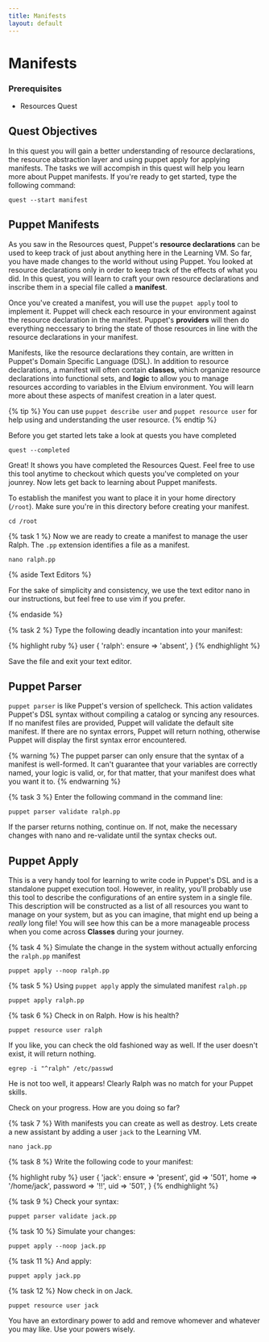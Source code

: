 ```yaml
---
title: Manifests
layout: default
---
```


# Manifests

### Prerequisites

- Resources Quest

## Quest Objectives

In this quest you will gain a better understanding of resource declarations, the resource abstraction layer and using puppet apply for applying manifests. The tasks we will accompish in this quest will help you learn more about Puppet manifests. If you're ready to get started, type the following command:

    quest --start manifest

## Puppet Manifests

As you saw in the Resources quest, Puppet's **resource declarations** can be used to keep track of just about anything here in the Learning VM. So far, you have made changes to the world without using Puppet. You looked at resource declarations only in order to keep track of the effects of what you did. In this quest, you will learn to craft your own resource declarations and inscribe them in a special file called a **manifest**. 

Once you've created a manifest, you will use the `puppet apply` tool to implement it. Puppet will check each resource in your environment against the resource declaration in the manifest. Puppet's **providers** will then do everything neccessary to bring the state of those resources in line with the resource declarations in your manifest.

Manifests, like the resource declarations they contain, are written in Puppet's Domain Specific Language (DSL). In addition to resource declarations, a manifest will often contain **classes**, which organize resource declarations into functional sets, and **logic** to allow you to manage resources according to variables in the Elvium environment. You will learn more about these aspects of manifest creation in a later quest.

{% tip %}
You can use `puppet describe user` and `puppet resource user` for help using and understanding the user resource.
{% endtip %}

Before you get started lets take a look at quests you have completed

	quest --completed

Great! It shows you have completed the Resources Quest. Feel free to use this tool anytime to checkout which quests you've completed on your jounrey. Now lets get back to learning about Puppet manifests.

To establish the manifest you want to place it in your home directory (`/root`). Make sure you're in this directory before creating your manifest.

	cd /root

{% task 1 %}
Now we are ready to create a manifest to manage the user Ralph. The `.pp` extension identifies a file as a manifest.

	nano ralph.pp

{% aside Text Editors %}

For the sake of simplicity and consistency, we use the text editor nano in our instructions, but feel free to use vim if you prefer.

{% endaside %}

{% task 2 %}
Type the following deadly incantation into your manifest:

{% highlight ruby %}
user { 'ralph':
	ensure => 'absent',
}
{% endhighlight %}

Save the file and exit your text editor.

## Puppet Parser

`puppet parser` is like Puppet's version of spellcheck. This action validates Puppet's DSL syntax without compiling a catalog or syncing any resources. If no manifest files are provided, Puppet will validate the default site manifest. If there are no syntax errors, Puppet will return nothing, otherwise Puppet will display the first syntax error encountered. 

{% warning %}
The puppet parser can only ensure that the syntax of a manifest is well-formed. It can't guarantee that your variables are correctly named, your logic is valid, or, for that matter, that your manifest does what you want it to.
{% endwarning %}

{% task 3 %}
Enter the following command in the command line:

	puppet parser validate ralph.pp

If the parser returns nothing, continue on. If not, make the necessary changes with nano and re-validate until the syntax checks out.

## Puppet Apply

This is a very handy tool for learning to write code in Puppet's DSL and is a standalone puppet execution tool. However, in reality, you'll probably use this tool to describe the configurations of an entire system in a single file. This description will be constructed as a list of all resources you want to manage on your system, but as you can imagine, that might end up being a _really_ long file! You will see how this can be a more manageable process when you come across **Classes** during your journey.

{% task 4 %}
Simulate the change in the system without actually enforcing the `ralph.pp` manifest

	puppet apply --noop ralph.pp

{% task 5 %}
Using `puppet apply` apply the simulated manifest `ralph.pp`

	puppet apply ralph.pp

{% task 6 %}
Check in on Ralph. How is his health?

	puppet resource user ralph
		
If you like, you can check the old fashioned way as well. If the user doesn't exist, it will return nothing.
		
	egrep -i "^ralph" /etc/passwd
		
He is not too well, it appears! Clearly Ralph was no match for your Puppet skills.

Check on your progress. How are you doing so far?

{% task 7 %}
With manifests you can create as well as destroy. Lets create a new assistant by adding a user `jack` to the Learning VM.

	nano jack.pp

{% task 8 %}
Write the following code to your manifest:

{% highlight ruby %}
user { 'jack':
	ensure => 'present',
	gid => '501',
	home => '/home/jack',
	password => '!!',
	uid => '501',
}
{% endhighlight %}

{% task 9 %}
Check your syntax:

	puppet parser validate jack.pp
	
{% task 10 %}
Simulate your changes:

	puppet apply --noop jack.pp
	
{% task 11 %}
And apply:

	puppet apply jack.pp
	
{% task 12 %}
Now check in on Jack. 

	puppet resource user jack	

You have an extordinary power to add and remove whomever and whatever you may like. Use your powers wisely.
